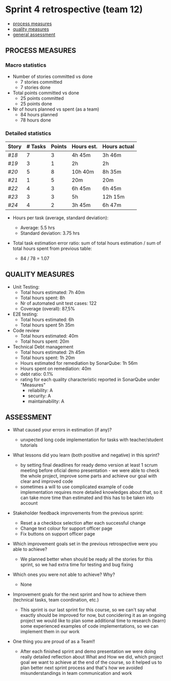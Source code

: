Sprint 4 retrospective (team 12)
=====================================

- [process measures](#process-measures)
- [quality measures](#quality-measures)
- [general assessment](#assessment)

## PROCESS MEASURES 

### Macro statistics

- Number of stories committed vs done  
    - 7 stories committed
    - 7 stories done
- Total points committed vs done
    - 25 points committed
    - 25 points done
- Nr of hours planned vs spent (as a team)
    - 84 hours planned
    - 78 hours done


### Detailed statistics

| Story  | # Tasks | Points | Hours est. | Hours actual |
|--------|---------|--------|------------|--------------|
| _#18_  |    7    |    3   | 4h 45m     |  3h 46m      |
| _#19_  |    3    |    1   |    2h      |  2h          |
| _#20_  |     5   |    8   | 10h 40m    |     8h 35m   |
| _#21_  |     1   |    5   |      20m   |       20m    |
| _#22_  |     4   |    3   |  6h 45m    |    6h 45m    |
| _#23_  |    3    |    3   |   5h       |   12h 15m    |
| _#24_  |    4    |    2   |  3h 45m    |  6h 47m      |


- Hours per task (average, standard deviation):
    - Average:  5.5 hrs
    - Standard deviation: 3.75 hrs

- Total task estimation error ratio: sum of total hours estimation / sum of total hours spent from previous table:
    -  84 / 78 =  1.07

## QUALITY MEASURES 

- Unit Testing:
  - Total hours estimated: 7h 40m
  - Total hours spent: 8h
  - Nr of automated unit test cases: 122
  - Coverage (overall): 87,5%
- E2E testing:
  - Total hours estimated: 6h
  - Total hours spent 5h 35m
- Code review 
  - Total hours estimated: 40m
  - Total hours spent: 20m
- Technical Debt management
  - Total hours estimated: 2h 45m
  - Total hours spent: 1h 20m
  - Hours estimated for remediation by SonarQube: 1h 56m
  - Hours spent on remediation: 40m
  - debt ratio: 0.1%
  - rating for each quality characteristic reported in SonarQube under "Measures"
    - reliability: A
    - security: A
    - maintainability: A

## ASSESSMENT

- What caused your errors in estimation (if any)?
    - unxpected long code implementation for tasks with teacher/student tutorials  

- What lessons did you learn (both positive and negative) in this sprint?
    - by setting final deadlines for ready demo version at least 1 scrum meeting before oficial demo presentation - we were able to check the whole project, improve some parts and achieve our goal with clear and improved code 
    - sometimes a will to use complicated example of code implementation requires more detailed knowledges about that, so it can take more time than estimated and this has to be taken into account
    
- Stakeholder feedback improvements from the previous sprint:
    - Reset a a checkbox selection after each successful change
    - Change text colour for support officer page
    - Fix buttons on support officer page 
  
- Which improvement goals set in the previous retrospective were you able to achieve?    
    - We planned better when should be ready all the stories for this sprint, so we had extra time for testing and bug fixing

- Which ones you were not able to achieve? Why?
     - None
     
- Improvement goals for the next sprint and how to achieve them (technical tasks, team coordination, etc.)
     - This sprint is our last sprint for this course, so we can't say what exactly should be improved for now, but concidering it as an ongoing project we would like to plan some additional time to research (learn) some experienced examples of code implementations, so we can implement them in our work

- One thing you are proud of as a Team!!
    - After each finished sprint and demo presentation we were doing really detailed reflection about What and How we did, which project goal we want to achieve at the end of the course, so it helped us to plan better next sprint process and that's how we avoided misunderstandings in team communication and work
